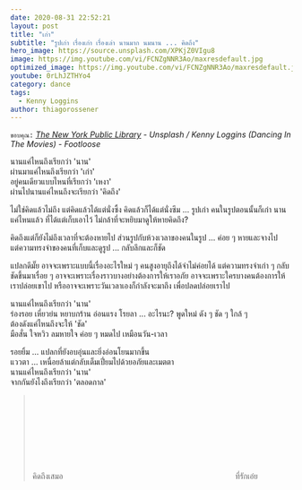 ```yaml
---
date: 2020-08-31 22:52:21
layout: post
title: "เก่า"
subtitle: "รูปเก่า เรื่องเก่า เรื่องเล่า นานมาก นมนาน ... คิดถึง"
hero_image: https://source.unsplash.com/XPKjZ0VIgu8
image: https://img.youtube.com/vi/FCNZgNNR3Ao/maxresdefault.jpg
optimized_image: https://img.youtube.com/vi/FCNZgNNR3Ao/maxresdefault.jpg
youtube: 0rLhJZTHYo4
category: dance
tags:
  - Kenny Loggins
author: thiagorossener
---
```

`ขอบคุณ:` *[The New York Public Library](https://unsplash.com/@nypl) - Unsplash / Kenny Loggins (Dancing In The Movies) - Footloose*

นานแค่ไหนถึงเรียกว่า 'นาน'\
ผ่านมาแค่ไหนถึงเรียกว่า 'เก่า'\
อยู่คนเดียวแบบไหนที่เรียกว่า 'เหงา'\
ผ่านไปนานแค่ไหนถึงจะเรียกว่า 'คิดถึง'

ไม่ใช่คิดแล้วไม่ถึง แต่คิดแล้วได้แต่นั่งซึ้ง คิดแล้วก็ได้แต่นั่งซึม ... รูปเก่า คนในรูปตอนนั้นก็เก่า นานแค่ไหนแล้ว ที่ได้แต่เก็บเอาไว้ ไม่กล้าที่จะหยิบมาดูให้หายคิดถึง?

คิดถึงแต่ก็ยังไม่ถึงเวลาที่จะต้องหายไป ส่วนรูปกับห้วงเวลาของคนในรูป ... ค่อย ๆ หายและจางไป\
แต่ความทรงจำของคนที่เก็บและดูรูป ... กลับลึกและก็ชัด

แปลกดีมั๊ย อาจจะเพราะแบบนี้เรื่องอะไรใหม่ ๆ คนสูงอายุถึงได้จำไม่ค่อยได้ แต่ความทรงจำเก่า ๆ กลับชัดขึ้นมาเรื่อย ๆ อาจจะเพราะเรื่องราวบางอย่างต้องการให้เราอภัย อาจจะเพราะใครบางคนต้องการให้เราปล่อยเขาไป หรืออาจจะเพราะวันเวลาเองก็กำลังจะมาถึง เพื่อปลดปล่อยเราไป

นานแค่ไหนถึงเรียกว่า 'นาน'\
ร่องรอย เหี่ยวย่น หยาบกร้าน อ่อนแรง โรยลา ... อะไรนะ? พูดใหม่ ดัง ๆ ชัด ๆ ใกล้ ๆ\
ต้องดังแค่ไหนถึงจะให้ 'ชัด'\
มือสั่น ใจหวิว ลมหายใจ ค่อย ๆ หมดไป เหมือนวัน-เวลา

รอยยิ้ม ... แปลกที่ยังอบอุ่นและยิ่งอ่อนโยนมากขึ้น\
แววตา ... เหนื่อยล้าแต่กลับเต็มเปี่ยมไปด้วยอภัยและเมตตา\
นานแค่ไหนถึงเรียกว่า 'นาน'\
จากกันยังไงถึงเรียกว่า 'ตลอดกาล'
> คิดถึงเสมอ <svg class="love"><use xlink:href="#icon-heart"></use></svg> ที่รักเอ๋ย
